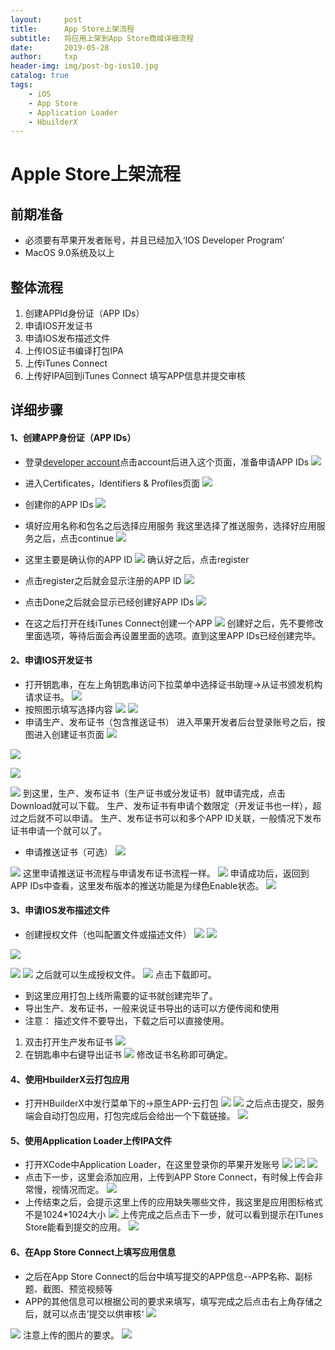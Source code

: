 ```yaml
---
layout:     post
title:      App Store上架流程
subtitle:   将应用上架到App Store商城详细流程
date:       2019-05-28
author:     txp
header-img: img/post-bg-ios10.jpg
catalog: true
tags:
    - iOS
    - App Store
    - Application Loader
    - HbuilderX
---
```


# Apple Store上架流程

## 前期准备
* 必须要有苹果开发者账号，并且已经加入‘IOS Developer Program’
* MacOS 9.0系统及以上

## 整体流程
1. 创建APPId身份证（APP IDs）
2. 申请IOS开发证书
3. 申请IOS发布描述文件
4. 上传IOS证书编译打包IPA
5. 上传iTunes Connect
6. 上传好IPA回到iTunes Connect 填写APP信息并提交审核

## 详细步骤
#### 1、创建APP身份证（APP IDs）
* 登录[developer account](https://developer.apple.com/account/)点击account后进入这个页面，准备申请APP IDs
![](media/15590363197742/15590369902270.jpg)
* 进入Certificates，Identifiers & Profiles页面
![](media/15590363197742/15590377655885.jpg)
* 创建你的APP IDs
![](media/15590363197742/15590379693607.jpg)
* 填好应用名称和包名之后选择应用服务
 我这里选择了推送服务，选择好应用服务之后，点击continue
![](media/15590363197742/15590435150435.jpg)

* 这里主要是确认你的APP ID
![](media/15590363197742/15590443236983.jpg)
确认好之后，点击register
* 点击register之后就会显示注册的APP ID
![](media/15590363197742/15590445421096.jpg)
* 点击Done之后就会显示已经创建好APP IDs
![](media/15590363197742/15590453453207.jpg)
* 在这之后打开在线iTunes Connect创建一个APP
![](media/15590363197742/15590457983946.jpg)
创建好之后，先不要修改里面选项，等待后面会再设置里面的选项。直到这里APP IDs已经创建完毕。

#### 2、申请IOS开发证书
* 打开钥匙串，在左上角钥匙串访问下拉菜单中选择证书助理->从证书颁发机构请求证书。
![](media/15590363197742/15590461695275.jpg)
* 按照图示填写选择内容
![](media/15590363197742/15590463023245.jpg)
![](media/15590363197742/15590472032350.jpg)
* 申请生产、发布证书（包含推送证书）
进入苹果开发者后台登录账号之后，按图进入创建证书页面
![](media/15590363197742/15590515517515.jpg)

![](media/15590363197742/15590516771356.jpg)

![](media/15590363197742/15590517294391.jpg)

![](media/15590363197742/15590517713190.jpg)
到这里，生产、发布证书（生产证书或分发证书）就申请完成，点击Download就可以下载。
生产、发布证书有申请个数限定（开发证书也一样），超过之后就不可以申请。
生产、发布证书可以和多个APP ID关联，一般情况下发布证书申请一个就可以了。
* 申请推送证书（可选）
![](media/15590363197742/15590521246699.jpg)

![](media/15590363197742/15590522833173.jpg)
这里申请推送证书流程与申请发布证书流程一样。
![](media/15590363197742/15590523633082.jpg)
申请成功后，返回到APP IDs中查看，这里发布版本的推送功能是为绿色Enable状态。
![](media/15590363197742/15590525055483.jpg)


#### 3、申请IOS发布描述文件
* 创建授权文件（也叫配置文件或描述文件）
![](media/15590363197742/15590526479877.jpg)
![](media/15590363197742/15590527084117.jpg)

![](media/15590363197742/15590527752503.jpg)

![](media/15590363197742/15590528301548.jpg)
![](media/15590363197742/15590529702262.jpg)
之后就可以生成授权文件。
![](media/15590363197742/15590530180324.jpg)
点击下载即可。 
* 到这里应用打包上线所需要的证书就创建完毕了。
* 导出生产、发布证书，一般来说证书导出的话可以方便传阅和使用
* 注意： 描述文件不要导出，下载之后可以直接使用。
1. 双击打开生产发布证书
![](media/15590363197742/15590533046621.jpg)
2. 在钥匙串中右键导出证书
![](media/15590363197742/15590535377495.jpg)
修改证书名称即可确定。

#### 4、使用HbuilderX云打包应用
* 打开HBuilderX中发行菜单下的->原生APP-云打包
![](media/15590363197742/15590550382764.jpg)
![](media/15590363197742/15590552178676.jpg)
之后点击提交，服务端会自动打包应用，打包完成后会给出一个下载链接。
![](media/15590363197742/15590553096987.jpg)

#### 5、使用Application Loader上传IPA文件
* 打开XCode中Application Loader，在这里登录你的苹果开发账号
![](media/15590363197742/15590558739060.jpg)
![](media/15590363197742/15590570014095.jpg)
![](media/15590363197742/15590570489355.jpg)
* 点击下一步，这里会添加应用，上传到APP Store Connect，有时候上传会非常慢，视情况而定。
![](media/15590363197742/15590570725608.jpg)
* 上传结束之后，会提示这里上传的应用缺失哪些文件，我这里是应用图标格式不是1024*1024大小
![](media/15590363197742/15590914933899.jpg)
上传完成之后点击下一步，就可以看到提示在ITunes Store能看到提交的应用。
![](media/15590363197742/15590916178495.jpg)


#### 6、在App Store Connect上填写应用信息
* 之后在App Store Connect的后台中填写提交的APP信息--APP名称、副标题、截图、预览视频等
* APP的其他信息可以根据公司的要求来填写，填写完成之后点击右上角存储之后，就可以点击’提交以供审核‘
![](media/15590363197742/15590942038910.jpg)


![](media/15590363197742/15590554523297.jpg)
注意上传的图片的要求。
![](media/15590363197742/15590936826090.jpg)

